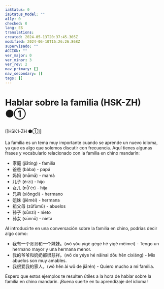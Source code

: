 ```yaml
---
iaStatus: 0
iaStatus_Model: ""
a11y: 0
checked: 0
lang: ES
translations: 
created: 2024-05-13T20:37:45.305Z
modified: 2024-06-10T15:26:26.868Z
supervisado: ""
ACCION: ""
ver_major: 0
ver_minor: 3
ver_rev: 2
nav_primary: []
nav_secondary: []
tags: []
---
```

# Hablar sobre la familia (HSK-ZH) ⚫①

[[HSK1-ZH ⚫①]]

La familia es un tema muy importante cuando se aprende un nuevo idioma, ya que es algo que solemos discutir con frecuencia. Aquí tienes algunas frases y vocabulario relacionado con la familia en chino mandarín:

- 家庭 (jiātíng) - familia
- 爸爸 (bàba) - papá
- 妈妈 (māmā) - mamá
- 儿子 (érzi) - hijo
- 女儿 (nǚ'ér) - hija
- 兄弟 (xiōngdì) - hermano
- 姐妹 (jiěmèi) - hermana
- 祖父母 (zǔfùmǔ) - abuelos
- 孙子 (sūnzi) - nieto
- 孙女 (sūnnǚ) - nieta

Al introducirte en una conversación sobre la familia en chino, podrías decir algo como:

- 我有一个哥哥和一个妹妹。(wǒ yǒu yīgè gēgē hé yīgè mèimei) - Tengo un hermano mayor y una hermana menor.
- 我的爷爷和奶奶都很慈祥。(wǒ de yéye hé nǎinai dōu hěn cíxiáng) - Mis abuelos son muy amables.
- 我很爱我的家人。(wǒ hěn ài wǒ de jiārén) - Quiero mucho a mi familia.

Espero que estos ejemplos te resulten útiles a la hora de hablar sobre la familia en chino mandarín. ¡Buena suerte en tu aprendizaje del idioma!

